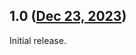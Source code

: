 ## 1.0 ([Dec 23, 2023](https://github.com/ramensoftware/windhawk-mods/blob/11e3d1e5eb7e386be23646f0ba93fabcb2a80cc3/mods/vmware-disable-upgrade-dialog.wh.cpp))

Initial release.
